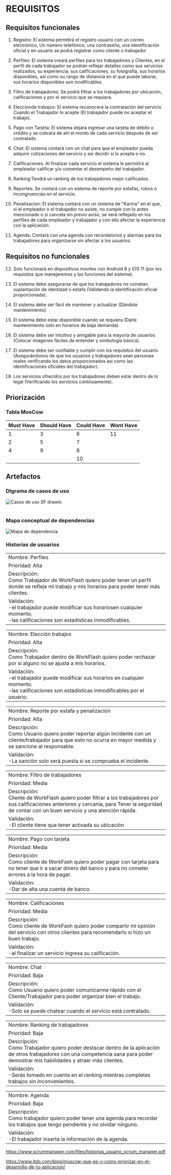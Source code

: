 <h1>REQUISITOS</h1>


## Requisitos funcionales        
1. Registro: El sistema permitirá el registro usuario con un correo electrónico, Un número telefónico, una contraseña, una identificación oficial y en usuario se podrá registrar como cliente o trabajador 

2. Perfiles: El sistema creará perfiles para los trabajadores y Clientes, en el perfil de cada trabajador se podrán reflejar detalles como sus servicios realizados, su experiencia, sus calificaciones, su fotografía, sus horarios disponibles, así como su rango de distancia en el que puede laborar, sus horarios disponibles son modificables. 

3. Filtro de trabajadores: Se podrá filtrar a los trabajadores por ubicación, calificaciones y por el servicio que se requiera. 

4. Eleccionde trabajos: El sistema reconocerá la contratación del servicio Cuando el Trabajador lo acepte (El trabajador puede no aceptar el trabajo). 

5. Pago con Tarjeta: El sistema dejara ingresar una tarjeta de débito o crédito y se cobrara de ahí el monto de cada servicio después de ser contratado 

6. Chat: El sistema contará con un chat para que el empleador pueda adquirir cotizaciones del servicio y así decidir si lo acepta o no. 

7. Calificaciones: Al finalizar cada servicio el sistema le permitirá al empleador calificar y/o comentar el desempeño del trabajador. 

8. Ranking:Tendrá un ranking de los trabajadores mejor calificados. 

9. Reportes: Se contará con un sistema de reporte por estafas, robos o incongruencias en el servicio.

10. Penalizacion: El sistema contará con un sistema de "Karma" en el que, si el empleador o el trabajador no asiste, no cumple con lo antes mencionado o si cancela sin previo aviso, se verá reflejado en los perfiles de cada empleador y trabajador y con ello afectar la experiencia con la aplicación. 

11. Agenda: Contará con una agenda con recordatorios y alarmas para los trabajadores para organizarse sin afectar a los usuarios. 

## Requisitos no funcionales

12. Solo funcionará en dispositivos móviles con Android 8 y IOS 11 (por los requisitos que manejaremos y las funciones del sistema).
 
13.  El sistema debe asegurarse de que los trabajadores no cometan suplantación de identidad o estafa (Validando la identificación oficial proporcionada).
 
14.  El sistema debe ser fácil de mantener y actualizar (Dándole mantenimiento).
 
15.  El sistema debe estar disponible cuando se requiera (Darle mantenimiento solo en horarios de baja demanda).

16.  El sistema debe ser intuitivo y amigable para la mayoría de usuarios (Colocar imágenes fáciles de entender y simbología básica).

17.  El sistema debe ser confiable y cumplir con los requisitos del usuario (Asegurándonos de que los usuarios y trabajadores sean personas reales verificando los datos proporcionados asi como las identificaciones oficiales del trabajador).

18.  Los servicios ofrecidos por los trabajadores deben estar dentro de lo legal (Verificando los servicios continuamente).

## Priorización
###  Tabla MosCow

| Must Have| Should Have | Could Have |Wont Have|
|---------|---------|---------|---------|
|1|3|6|11|
|2|5|7||
|4|9|8||
|||10||



## Artefactos

### DIgrama de casos de uso
![Casos de uso SF drawio](https://github.com/KarenCampos842/Equipo-4/assets/143464988/44b8ef75-3f81-433d-842f-5d51830bfb17)
<br>
<br>
### Mapa conceptual de dependencias 
![Mapa de dependencia](https://github.com/KarenCampos842/Equipo-4/assets/143464988/67b5eb22-929e-4acb-a404-ca18d35ccd49)

### Historias de usuarios

<table>
<tr>
<td >Nombre: Perfiles </td>
<tr>
<td >Prioridad: Alta </td>
 <tr>
<td >Descripción: <br>
 Como Trabajador de WorkFlash quiero poder tener un perfil donde se refleje mi trabajo y mis horarios para  poder tener más clientes.  </td>
 <tr>
<td >Validación: <br>
-el trabajador puede modificar sus horariosen cualquier momento.<br>
-las calificaciones son estadísticas inmodificables. </td>
</table>

<table>
<tr>
<td >Nombre: Elección trabajos </td>
<tr>
<td >Prioridad: Alta </td>
 <tr>
<td >Descripción: <br>
 Como Trabajador dentro de WorkFlash quiero poder rechazar por si alguno no se ajusta a mis horarios. </td>
 <tr>
<td >Validación: <br>
-el trabajador puede modificar sus horarios en cualquier momento. 
<br>-las calificaciones son estadísticas inmodificables por el usuario. </td>
</table>

<table>
<tr>
<td >Nombre: Reporte por estafa y penalización</td>
<tr>
<td >Prioridad: Alta </td>
 <tr>
<td >Descripción: <br>
 Como Usuario quiero poder reportar algún incidente con un cliente/trabajador para que esto no ocurra en mayor medida y se sancione al responsable.</td>
 <tr>
<td >Validación: <br>
-La sanción solo será puesta si se comprueba el incidente.  </td>
</table>

<table>
<tr>
<td >Nombre:  Filtro de trabajadores </td>
<tr>
<td >Prioridad: Media </td>
 <tr>
<td >Descripción: <br>
  Cliente de WorkFlash quiero poder filtrar a los trabajadores por sus calificaciones anteriores y cercanía, para Tener la seguridad de contar con un buen servicio y una atención rápida. </td>
 <tr>
<td >Validación: <br>
-El cliente tiene que tener activada su ubicación </td>
</table>

<table>
<td >Nombre:  Pago con tarjeta </td>
<tr>
<td >Prioridad: Media </td>
 <tr>
<td >Descripción: <br>
 Como cliente de WorkFash quiero poder pagar con tarjeta para no tener que ir a sacar dinero del banco y para no cometer errores a la hora de pagar. </td>
 <tr>
<td >Validación: <br>
-Dar de alta una cuenta de banco.  </td>
</table>

<table>
<td >Nombre: Calificaciones </td>
<tr>
<td >Prioridad: Media </td>
 <tr>
<td >Descripción: <br>
 Como cliente de WorkFash quiero poder compartir mi opinión del servicio con otros clientes para recomendarlo si hizo un buen trabajo. </td>
 <tr>
<td >Validación: <br>
-al finalizar un servicio ingresa su calificación. </td>
</table>

<table>
<td >Nombre:  Chat </td>
<tr>
<td >Prioridad: Baja </td>
 <tr>
<td >Descripción: <br>
 Como Usuario quiero poder comunicarme rápido con el Cliente/Trabajador para poder organizar bien el trabajo.</td>
 <tr>
<td >Validación: <br>
-Solo se puede chatear cuando el servicio está contratado. </td>
</table>

<table>
<td >Nombre: Ranking de trabajadores</td>
<tr>
<td >Prioridad: Baja </td>
 <tr>
<td >Descripción: <br>
Como Trabajador quiero poder destacar dentro de la aplicación de otros trabajadores con una competencia sana para poder demostrar mis habilidades y atraer más clientes.</td>
 <tr>
<td >Validación: <br>
-Serás tomado en cuenta en el ranking mientras completes trabajos sin inconvenientes.   </td>
</table>

<table>
<td >Nombre: Agenda </td>
<tr>
<td >Prioridad: Baja </td>
 <tr>
<td >Descripción: <br>
Como trabajador quiero poder tener una agenda para recordar los trabajos que tengo pendiente y no olvidar ninguno.</td>
 <tr>
<td >Validación: <br>
-El trabajador inserta la información de la agenda. </td>
</table>


https://www.scrummanager.com/files/historias_usuario_scrum_manager.pdf 

https://www.itdo.com/blog/moscow-que-es-y-como-priorizar-en-el-desarrollo-de-tu-aplicacion/

